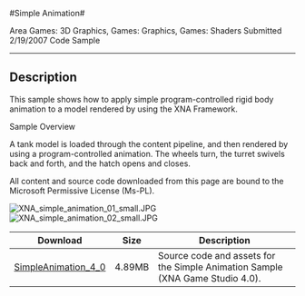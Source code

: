 #Simple Animation#

Area
Games: 3D Graphics, Games: Graphics, Games: Shaders
Submitted
2/19/2007
Code Sample

---

## Description

This sample shows how to apply simple program-controlled rigid body animation to a model rendered by using the XNA Framework.

Sample Overview

A tank model is loaded through the content pipeline, and then rendered by using a program-controlled animation. The wheels turn, the turret swivels back and forth, and the hatch opens and closes.

All content and source code downloaded from this page are bound to the Microsoft Permissive License (Ms-PL).

![XNA_simple_animation_01_small.JPG](https://github.com/simondarksidej/XNAGameStudio/blob/master/Images/XNA_simple_animation_01_small.jpg?raw=true)![XNA_simple_animation_02_small.JPG](https://github.com/simondarksidej/XNAGameStudio/blob/master/Images/XNA_simple_animation_02_small.jpg?raw=true)
	

Download | Size | Description
---|---|---|
[SimpleAnimation_4_0](https://github.com/simondarksidej/XNAGameStudio/tree/master/Samples/SimpleAnimation_4_0) | 4.89MB | Source code and assets for the Simple Animation Sample (XNA Game Studio 4.0). 